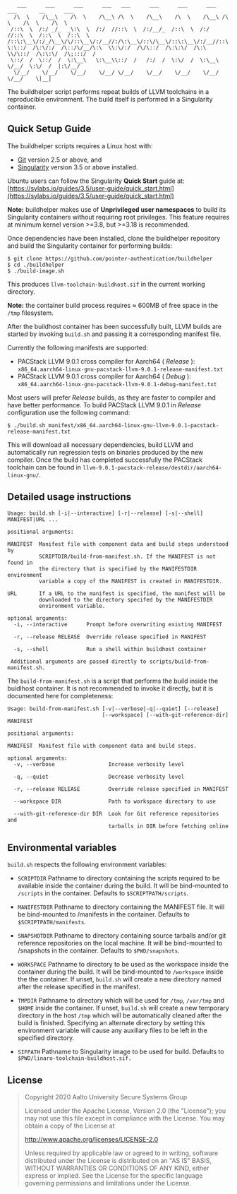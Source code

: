 
       ___      ___      ___      ___   ___      ___      ___      ___   ___       __      ___
      /\  \    /\__\    /\  \    /\__\ /\  \    /\__\    /\  \    /\__\ /\  \    /\  \    /\  \  
     /::\  \  /:/ _/_  _\:\  \  /:/  //::\  \  /:/__/_  /::\  \  /:/  //::\  \  /::\  \  /::\  \ 
    /::\:\__\/:/_/\__\/\/::\__\/:/__//:/\:\__\/::\/\__\/::\:\__\/:/__//::\:\__\/::\:\__\/::\:\__\
    \:\::/  /\:\/:/  /\::/\/__/\:\  \\:\/:/  /\/\::/  /\:\:\/  /\:\  \\/\::/  /\:\:\/  /\;:::/  /
     \::/  /  \::/  /  \:\__\   \:\__\\::/  /   /:/  /  \:\/  /  \:\__\  \/__/  \:\/  /  |:\/__/ 
      \/__/    \/__/    \/__/    \/__/ \/__/    \/__/    \/__/    \/__/          \/__/    \|__|


The buildhelper script performs repeat builds of LLVM toolchains in a reproducible environment.
The build itself is performed in a Singularity container.

## Quick Setup Guide

The buildhelper scripts requires a Linux host with:
- [Git](https://git-scm.com/) version 2.5 or above, and 
- [Singularity](https://sylabs.io/singularity/) version 3.5 or above installed.

Ubuntu users can follow the Singularity **Quick Start** guide at:
[https://sylabs.io/guides/3.5/user-guide/quick_start.html](https://sylabs.io/guides/3.5/user-guide/quick_start.html)

**Note:** buildhelper makes use of **Unprivileged user namespaces** to build its
Singularity containers without requiring root privileges. This feature requires
at minimum kernel version >=3.8, but >=3.18 is recommended.

Once dependencies have been installed, clone the buildhelper repository and
build the Singularity container for performing builds:

    $ git clone https://github.com/pointer-authentication/buildhelper
    $ cd ./buildhelper
    $ ./build-image.sh

This produces `llvm-toolchain-buildhost.sif` in the current working directory.

**Note:** the container build process requires ≈ 600MB of free space in the `/tmp` filesystem.

After the buildhost container has been successfully built, LLVM builds are
started by invoking `build.sh` and passing it a corresponding manifest file.

Currently the following manifests are supported:

- PACStack LLVM 9.0.1 cross compiler for Aarch64 ( _Release_ ): `x86_64.aarch64-linux-gnu-pacstack-llvm-9.0.1-release-manifest.txt`
- PACStack LLVM 9.0.1 cross compiler for Aarch64 ( _Debug_ ):   `x86_64.aarch64-linux-gnu-pacstack-llvm-9.0.1-debug-manifest.txt`

Most users will prefer _Release_ builds, as they are faster to compiler and have
better performance. To build PACStack LLVM 9.0.1 in _Release_ configuration use
the following command:

    $ ./build.sh manifest/x86_64.aarch64-linux-gnu-llvm-9.0.1-pacstack-release-manifest.txt

This will download all necessary dependencies, build LLVM and automatically run
regression tests on binaries produced by the new compiler. Once the build has
completed successfully the PACStack toolchain can be found in
`llvm-9.0.1-pacstack-release/destdir/aarch64-linux-gnu/`.

## Detailed usage instructions

    Usage: build.sh [-i|--interactive] [-r|--release] [-s|--shell] MANIFEST|URL ...

    positional arguments:
    
    MANIFEST  Manifest file with component data and build steps understood by
              SCRIPTDIR/build-from-manifest.sh. If the MANIFEST is not found in
              the directory that is specified by the MANIFESTDIR environment
              variable a copy of the MANIFEST is created in MANIFESTDIR.
 
    URL       If a URL to the manifest is specified, the manifest will be
              downloaded to the directory specifed by the MANIFESTDIR
              environment variable.

    optional arguments:
      -i, --interactive      Prompt before overwriting existing MANIFEST
      
      -r, --release RELEASE  Override release specified in MANIFEST

      -s, --shell            Run a shell within buildhost container

     Additional arguments are passed directly to scripts/build-from-manifest.sh.

The `build-from-manifest.sh` is a script that performs the build inside the
buidlhost container. It is not recommended to invoke it directly, but it is 
documented here for completeness: 

    Usage: build-from-manifest.sh [-v|--verbose|-q|--quiet] [--release] 
                                  [--workspace] [--with-git-reference-dir] MANIFEST 

    positional arguments:
    
    MANIFEST  Manifest file with component data and build steps.
    
    optional arguments:
      -v, --verbose                 Increase verbosity level
      
      -q, --quiet                   Decrease verbosity level
      
      -r, --release RELEASE         Override release specified in MANIFEST

      --workspace DIR               Path to workspace directory to use
      
      --with-git-reference-dir DIR  Look for Git reference repositories and
                                    tarballs in DIR before fetching online

## Environmental variables

`build.sh` respects the following environment variables:

- `SCRIPTDIR`    Pathname to directory containing the scripts required to be
               available inside the container during the build. It will be
               bind-mounted to `/scripts` in the container.
               Defaults to `$SCRIPTPATH/scripts`.  

- `MANIFESTDIR`  Pathname to directory containing the MANIFEST file. It will be
               bind-mounted to /manifests in the container.
               Defaults to `$SCRIPTPATH/manifests`.  

- `SNAPSHOTDIR`  Pathname to directory containing source tarballs and/or git
               reference repositories on the local machine. It will be
               bind-mounted to /snapshots in the container.
               Defaults to `$PWD/snapshots`.  
 
- `WORKSPACE`    Pathname to directory to be used as the workspace inside the
               container during the build. It will be bind-mounted to `/workspace`
               inside the the container. If unset, `build.sh` will create a new
               directory named after the release specified in the manifest.  

- `TMPDIR`       Pathname to directory which will be used for `/tmp`, `/var/tmp` and
               `$HOME` inside the container. If unset, `build.sh` will create a
               new temporary directory in the host `/tmp` which will be 
               automatically cleaned after the build is finished.
               Specifying an alternate directory by setting this environment
               variable will cause any auxiliary files to be left in the
               specified directory.  

- `SIFPATH`      Pathname to Singularity image to be used for build.
               Defaults to `$PWD/linaro-toolchain-buildhost.sif.`  

## License

> Copyright 2020 Aalto University Secure Systems Group
>
> Licensed under the Apache License, Version 2.0 (the "License");
> you may not use this file except in compliance with the License.
> You may obtain a copy of the License at
>
>    http://www.apache.org/licenses/LICENSE-2.0
>
> Unless required by applicable law or agreed to in writing, software
> distributed under the License is distributed on an "AS IS" BASIS,
> WITHOUT WARRANTIES OR CONDITIONS OF ANY KIND, either express or implied.
> See the License for the specific language governing permissions and
> limitations under the License.
